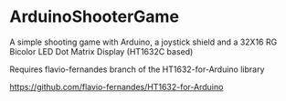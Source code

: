 ArduinoShooterGame
==================

A simple shooting game with Arduino, a joystick shield and a 32X16 RG Bicolor LED Dot Matrix Display (HT1632C based)


Requires flavio-fernandes branch of the HT1632-for-Arduino library

https://github.com/flavio-fernandes/HT1632-for-Arduino
